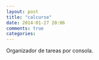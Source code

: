 ```yaml
---
layout: post
title: "calcurse"
date: 2014-01-27 20:06
comments: true
categories: 
---
```

Organizador de tareas por consola.

